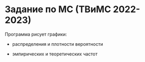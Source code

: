 # Задание по МС (ТВиМС 2022-2023)

Программа рисует графики:

- распределения и плотности вероятности

- эмпирических и теоретических частот
